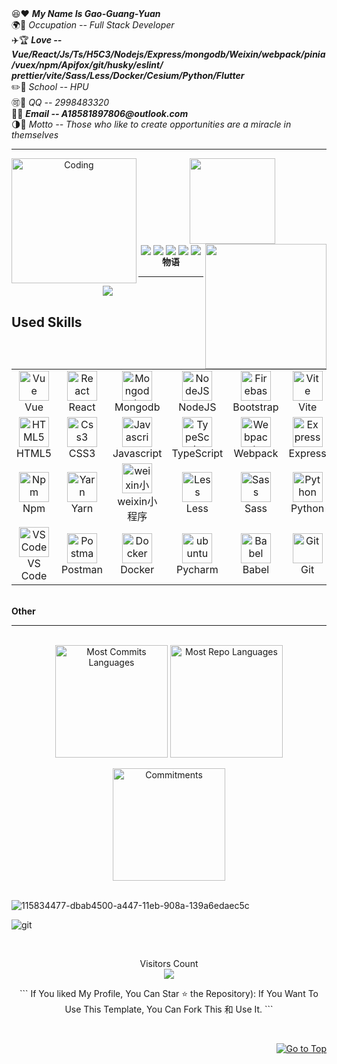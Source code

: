 <div>
  <div>
    😆❤️  <i><b>My Name Is Gao-Guang-Yuan</b></i><br>
    🌍💪  <i>Occupation -- Full Stack Developer</i><br>
    ✈️🏆  <i><b>Love -- Vue/React/Js/Ts/H5C3/Nodejs/Express/mongodb/Weixin/webpack/pinia/vuex/npm/Apifox/git/husky/eslint/<br>prettier/vite/Sass/Less/Docker/Cesium/Python/Flutter</b></i><br>
    ✏️🌳  <i>School -- HPU</i><br>
    🉑🍉  <i>QQ -- 2998483320</i><br>
    🍻🚢  <i><b>Email -- A18581897806@outlook.com</b></i><br>
    🌗💐  <i>Motto -- Those who like to create opportunities are a miracle in themselves</i></br>
  </div>
</div> 
<hr>
<div align = 'center'>
  <img align = 'left' alt = 'Coding' width = '200' src = 'https://user-images.githubusercontent.com/102906132/163227643-6b63bf7a-f02c-4d03-86f1-ca524596b4d2.gif'>
  <img height="137px" src="https://github-readme-stats.vercel.app/api?username=sun0225SUN&hide_title=true&hide_border=true&show_icons=trueline_height=21&text_color=000&icon_color=000&bg_color=0,ea6161,ffc64d,fffc4d,52fa5a&theme=graywhite" /><img align = 'right' width = '194' height = '200' src = 'https://user-images.githubusercontent.com/102906132/163379190-a3c5b2d3-b1a7-4607-be9b-5bfb65a98dbc.gif'>  
</div>


<div align = 'center'> <img align = 'center' src="https://img.shields.io/badge/-HTML5-E34F26?style=flat-square&logo=html5&logoColor=white" /> <img align = 'center' src="https://img.shields.io/badge/-CSS3-1572B6?style=flat-square&logo=css3" /> <img align = 'center' src="https://img.shields.io/badge/-JavaScript-oringe?style=flat-square&logo=javascript" /> <img align = 'center' src = 'https://img.shields.io/badge/R-React-orange'> <img align = 'center' src = 'https://img.shields.io/badge/V-Vue-black'> </div>
 
<div align = 'center'><strong>物语</strong><br></div>
<hr>
<div align="center"> 
  <img src="https://github-profile-trophy.vercel.app/?username=JimmyLv" /> 
</div>

## Used Skills
<table align="center">
  <tr>
    <td align="center" width="96">
        <a href="#Vue">
            <img src="https://skillicons.dev/icons?i=vue" width="48" height="48" alt="Vue" />
        </a>
        <br>Vue
    </td>
      <td align="center" width="96">
        <a href="#React">
            <img src="https://skillicons.dev/icons?i=react" width="48" height="48" alt="React" />
        </a>
        <br>React
    </td>
      <td align="center" width="96">
        <a href="#Mongodb">
            <img src="https://skillicons.dev/icons?i=mongodb" width="48" height="48" alt="Mongodb" />
        </a>
        <br>Mongodb
    </td>
      <td align="center" width="96">
        <a href="#NodeJS">
            <img src="https://skillicons.dev/icons?i=nodejs" width="48" height="48" alt="NodeJS" />
        </a>
        <br>NodeJS
    </td>
      <td align="center" width="96">
        <a href="#Firebase">
            <img src="https://skillicons.dev/icons?i=bootstrap" width="48" height="48" alt="Firebase" />
        </a>
        <br>Bootstrap
    </td>
      <td align="center" width="96">
        <a href="#Vite">
            <img src="https://skillicons.dev/icons?i=vite" width="48" height="48" alt="Vite" />
        </a>
        <br>Vite
    </td>
  </tr>
  <tr>
      <td align="center" width="96">
      <a href="#html5">
        <img src="https://seeklogo.com/images/H/html5-without-wordmark-color-logo-14D252D878-seeklogo.com.png" width="48" height="48" alt="HTML5" />
      </a>
      <br>HTML5
    </td>   
    <td align="center" width="96">
      <a href="#css3">
        <img src="https://upload.wikimedia.org/wikipedia/commons/thumb/6/62/CSS3_logo.svg/48px-CSS3_logo.svg.png" width="48" height="48" alt="Css3" />
      </a>
      <br>CSS3
    </td>
     <td align="center" width="96">
      <a href="#Javascript">
        <img src="https://skillicons.dev/icons?i=js" width="48" height="48" alt="Javascript" />
      </a>
      <br>Javascript
    </td>
     <td align="center" width="96">
      <a href="#TypeScript">
        <img src="https://skillicons.dev/icons?i=ts" width="48" height="48" alt="TypeScript" />
      </a>
      <br>TypeScript
    </td>
     <td align="center" width="96">
      <a href="#Webpack">
        <img src="https://skillicons.dev/icons?i=webpack" width="48" height="48" alt="Webpack" />
      </a>
      <br>Webpack
    </td>
     <td align="center" width="96">
      <a href="#Express">
        <img src="https://skillicons.dev/icons?i=express" width="48" height="48" alt="Express" />
      </a>
      <br>Express
    </td>      
  </tr>
  
  <tr>
     <td align="center" width="96">
      <a href="#Npm" >
        <img src="https://skillicons.dev/icons?i=npm" width="48" height="48" alt="Npm" />
      </a>
      <br>Npm
    </td>
      <td align="center" width="96">
      <a href="#Yarn">
        <img src="https://skillicons.dev/icons?i=yarn" width="48" height="48" alt="Yarn" />
      </a>
      <br>Yarn
    </td>
      <td align="center" width="96">
      <a href="#weixin">
        <img src="https://skillicons.dev/icons?i=gherkin" width="48" height="48" alt="weixin小程序" />
      </a>
      <br>weixin小程序
    </td>
     <td align="center" width="96">
      <a href="#Less">
        <img src="https://skillicons.dev/icons?i=less" width="48" height="48" alt="Less" />
      </a>
      <br>Less
    </td>
     <td align="center" width="96">
        <a href="#Sass">
            <img src="https://skillicons.dev/icons?i=sass" width="48" height="48"
                alt="Sass" />
        </a>
        <br>Sass
    </td>
    <td align="center" width="96">
        <a href="#Python">
            <img src="https://skillicons.dev/icons?i=python" width="48"
                height="48" alt="Python" />
        </a>
        <br>Python
    </td>   
  </tr>
   <tr>
     <td align="center"  width="96">
      <a href="#VSCode">
        <img src="https://upload.wikimedia.org/wikipedia/commons/9/9a/Visual_Studio_Code_1.35_icon.svg" width="48" height="48" alt="VS Code" />
      </a>
      <br>VS Code
    </td>
      <td align="center" width="96">
      <a href="#postman" >
        <img src="https://www.vectorlogo.zone/logos/getpostman/getpostman-icon.svg" width="48" height="48" alt="Postman" />
      </a>
      <br>Postman
     </td>
      <td align="center" width="96">
      <a href="#Docker" >
        <img src="https://skillicons.dev/icons?i=docker" width="48" height="48" alt="Docker" />
      </a>
      <br>Docker
    </td>
      <td align="center" width="96">
      <a href="#ubuntu" >
        <img src="https://skillicons.dev/icons?i=pycharm" width="48" height="48" alt="ubuntu" />
      </a>
      <br>Pycharm
    </td>
     <td align="center" width="96">
      <a href="#Babel">
        <img src="https://skillicons.dev/icons?i=babel" width="48" height="48" alt="Babel" />
      </a>
      <br>Babel
    </td>
      <td align="center" width="96">
      <a href="#git" >
        <img src="https://skillicons.dev/icons?i=git" width="48" height="48" alt="Git" />
      </a>
      <br>Git
    </td>
      
    
  </tr>
</table>
<br>
<strong>Other</strong>
<hr />



<br/>
<div align="center">
  <img align="center" src="http://github-profile-summary-cards.vercel.app/api/cards/repos-per-language?username=Ggy-King&theme=2077" height="180em" alt="Most Commits Languages"/>
  <img align="center" src="http://github-profile-summary-cards.vercel.app/api/cards/stats?username=Ggy-King&theme=2077" height="180em" alt="Most Repo Languages"/>
</div>
<br/>
<div align="center">
  <img align="center" src="http://github-profile-summary-cards.vercel.app/api/cards/profile-details?username=Ggy-King&theme=2077" height="180em" alt="Commitments"/>
</div>

<br/>

![115834477-dbab4500-a447-11eb-908a-139a6edaec5c](https://github.com/LahiruHarshana/LahiruHarshana/assets/124744833/d5f490aa-d12a-45eb-935a-535c05da9261)

![git](https://user-images.githubusercontent.com/79472177/205426120-3426ca36-711a-4ad6-a064-5bcf708c84cf.jpg)

<br/>
<p align="center"> 
  Visitors Count<br>
  
  <img src="https://profile-counter.glitch.me/ThiroshMadhusha/count.svg" />
</p>


<p align="center"> 
  ```
If You liked My Profile, You Can Star ⭐ the Repository): If You Want To Use This Template, You Can Fork This 和 Use It.
  ```
</p>
<br />
<p align="right"><a href="#top"><img src="https://img.shields.io/static/v1?label&message=Go+to+Top&color=0b6ab3&style=flat&logo" alt="Go to Top" /></a></p>
